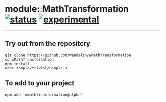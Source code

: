 
# module::MathTransformation [![status](https://github.com/Wandalen/wMathTransformation/workflows/publish/badge.svg)](https://github.com/Wandalen/wMathTransformation/actions?query=workflow%3Apublish) [![experimental](https://img.shields.io/badge/stability-experimental-orange.svg)](https://github.com/emersion/stability-badges#experimental)

___

## Try out from the repository
```
git clone https://github.com/Wandalen/wMathTransformation
cd wMathTransformation
npm install
node sample/trivial/Sample.s
```

## To add to your project
```
npm add 'wmathtransformation@alpha'
```


